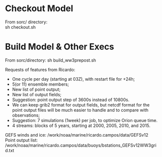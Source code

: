 
# Checkout Model 

From sorc/ directory:  
sh checkout.sh 


# Build Model & Other Execs 

From sorc/directory: 
sh build_ww3prepost.sh 


Requests of features from Ricardo: 

- One cycle per day (starting at 03Z), with restart file for +24h;
- 5(or 11) ensemble members;
- New list of point output;
- New list of output fields;
- Suggestion: point output step of 3600s instead of 10800s.
- We can keep grib2 format for output fields, but netcdf format for the point output files will be much easier to handle and to compare with observations;
- Suggestion: 7 simulations (1week) per job, to optimize Orion queue time.
- 4 streams: blocks of 5 years, starting at 2000, 2005, 2010, and 2015.


GEFS winds and ice: /work/noaa/marine/ricardo.campos/data/GEFSv12
Point output list: /work/noaa/marine/ricardo.campos/data/buoys/bstations_GEFSv12WW3grid.txt
